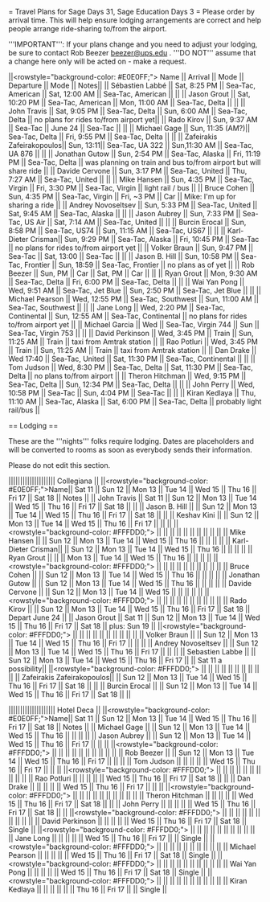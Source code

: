 = Travel Plans for Sage Days 31, Sage Education Days 3 =
Please order by arrival time. This will help ensure lodging arrangements are correct and help people arrange ride-sharing to/from the airport.

'''IMPORTANT''': If your plans change and you need to adjust your lodging, be sure to contact Rob Beezer beezer@ups.edu .  '''DO NOT''' assume that a change here only will be acted on - make a request.


||<rowstyle="background-color: #E0E0FF;"> Name ||  Arrival || Mode || Departure || Mode || Notes||
|| Sébastien Labbé    || Sat, 8:25 PM    || Sea-Tac, American    || Sat, 12:00 AM       || Sea-Tac, American    || ||
|| Jason Grout        || Sat, 10:20 PM   || Sea-Tac, American    || Mon, 11:00 AM       || Sea-Tac, Delta       || ||
|| John Travis        || Sat, 9:05 PM    || Sea-Tac, Delta       || Sun, 6:00 AM        || Sea-Tac, Delta       || no plans for rides to/from airport yet||
|| Rado Kirov         || Sun, 9:37 AM    || Sea-Tac              || June 24             || Sea-Tac              || ||
|| Michael Gage       || Sun, 11:35 (AM?)|| Sea-Tac, Delta       || Fri,  9:55 PM       || Sea-Tac, Delta       || ||
|| Zafeirakis Zafeirakopoulos|| Sun, 13:11|| Sea-Tac, UA 322       || Sun,11:30 AM      || Sea-Tac, UA 876      || ||
|| Jonathan Gutow     || Sun, 2:54 PM    || Sea-Tac, Alaska      || Fri, 11:19 PM       || Sea-Tac, Delta       || was planning on train and bus to/from airport but will share ride ||
|| Davide Cervone     || Sun, 3:17 PM    || Sea-Tac, United      || Thu, 7:27 AM        || Sea-Tac, United      || ||
|| Mike Hansen        || Sun, 4:35 PM    || Sea-Tac, Virgin      || Fri, 3:30 PM        || Sea-Tac, Virgin      || light rail / bus ||
|| Bruce Cohen        || Sun, 4:35 PM    || Sea-Tac, Virgin      || Fri, ~3 PM          || Car                  || Mike: I'm up for sharing a ride ||
|| Andrey Novoseltsev || Sun, 5:33 PM    || Sea-Tac, United      || Sat, 9:45 AM        || Sea-Tac, Alaska      || ||
|| Jason Aubrey       || Sun, 7:33 PM    || Sea-Tac, US Air      || Sat, 7:14 AM        || Sea-Tac, United      || ||
|| Burcin Erocal      || Sun, 8:58 PM    || Sea-Tac, US74        || Sun, 11:15 AM       || Sea-Tac, US67        || ||
|| Karl-Dieter Crisman|| Sun, 9:29 PM    || Sea-Tac, Alaska      || Fri, 10:45 PM       || Sea-Tac              || no plans for rides to/from airport yet ||
|| Volker Braun       || Sun, 9:47 PM    || Sea-Tac              || Sat, 13:00          || Sea-Tac              || ||
|| Jason B. Hill      || Sun, 10:58 PM   || Sea-Tac, Frontier    || Sun, 18:59          || Sea-Tac, Frontier    || no plans as of yet ||
|| Rob Beezer         || Sun, PM         || Car                  || Sat, PM             || Car                  || ||
|| Ryan Grout         || Mon, 9:30 AM    || Sea-Tac, Delta       || Fri, 6:00  PM       || Sea-Tac, Delta       || ||
|| Wai Yan Pong       || Wed, 9:51 AM    || Sea-Tac, Jet Blue    || Sun,  2:50 PM       || Sea-Tac, Jet Blue    || ||
|| Michael Pearson    || Wed, 12:55 PM   || Sea-Tac, Southwest   || Sun, 11:00 AM       || Sea-Tac, Southwest   || ||
|| Jane Long          || Wed, 2:20 PM    || Sea-Tac, Continental || Sun, 12:55 AM       || Sea-Tac, Continental || no plans for rides to/from airport yet ||
|| Michael Garcia     || Wed             || Sea-Tac, Virgin 744  || Sun                 || Sea-Tac, Virgin 753  || ||
|| David Perkinson    || Wed, 3:45 PM    || Train                || Sun, 11:25 AM       || Train                || taxi from Amtrak station ||
|| Rao Potluri        || Wed, 3:45 PM    || Train                || Sun, 11:25 AM       || Train                || taxi from Amtrak station ||
|| Dan Drake          || Wed  17:40      || Sea-Tac, United      || Sat, 11:30 PM       || Sea-Tac, Continental || ||
|| Tom Judson         || Wed, 8:30 PM    || Sea-Tac, Delta       || Sat, 11:30 PM       || Sea-Tac, Delta       || no plans to/from airport ||
|| Theron Hitchman    || Wed, 9:15 PM    || Sea-Tac, Delta       || Sun, 12:34 PM       || Sea-Tac, Delta       || ||
|| John Perry         || Wed, 10:58 PM   || Sea-Tac              || Sun,  4:04 PM       || Sea-Tac              || ||
|| Kiran Kedlaya      || Thu, 11:10 AM   || Sea-Tac, Alaska      || Sat,  6:00 PM       || Sea-Tac, Delta       || probably light rail/bus ||


== Lodging ==

These are the '''nights''' folks require lodging.  Dates are placeholders and will be converted to rooms as soon as everybody sends their information.

Please do not edit this section.

|||||||||||||||||||| Collegiana  ||
||<rowstyle="background-color: #E0E0FF;">Name|| Sat 11 || Sun 12 || Mon 13 || Tue 14 || Wed 15 || Thu 16 || Fri 17 || Sat 18 || Notes ||
|| John Travis        || Sat 11 || Sun 12 || Mon 13 || Tue 14 || Wed 15 || Thu 16 || Fri 17 || Sat 18 || ||
|| Jason B. Hill      ||        || Sun 12 || Mon 13 || Tue 14 || Wed 15 || Thu 16 || Fri 17 || Sat 18 || ||
|| Keshav Kini        ||        || Sun 12 || Mon 13 || Tue 14 || Wed 15 || Thu 16 || Fri 17 ||        || ||
||<rowstyle="background-color: #FFFDD0;"> || || || || || || || || || ||
|| Mike Hansen        ||        || Sun 12 || Mon 13 || Tue 14 || Wed 15 || Thu 16 ||        ||        || ||
|| Karl-Dieter Crisman||        || Sun 12 || Mon 13 || Tue 14 || Wed 15 || Thu 16 ||        ||        || ||
|| Ryan Grout         ||        ||        || Mon 13 || Tue 14 || Wed 15 || Thu 16 ||        ||        || ||
||<rowstyle="background-color: #FFFDD0;"> || || || || || || || || || ||
|| Bruce Cohen        ||        || Sun 12 || Mon 13 || Tue 14 || Wed 15 || Thu 16 ||        ||        || ||
|| Jonathan Gutow     ||        || Sun 12 || Mon 13 || Tue 14 || Wed 15 || Thu 16 ||        ||        || ||
|| Davide Cervone     ||        || Sun 12 || Mon 13 || Tue 14 || Wed 15 ||        ||        ||        || ||
||<rowstyle="background-color: #FFFDD0;"> || || || || || || || || || ||
|| Rado Kirov         ||        || Sun 12 || Mon 13 || Tue 14 || Wed 15 || Thu 16 || Fri 17 || Sat 18 || Depart June 24 ||
|| Jason Grout        || Sat 11 || Sun 12 || Mon 13 || Tue 14 || Wed 15 || Thu 16 || Fri 17 || Sat 18 || plus: Sun 19 ||
||<rowstyle="background-color: #FFFDD0;"> || || || || || || || || || ||
|| Volker Braun       ||        || Sun 12 || Mon 13 || Tue 14 || Wed 15 || Thu 16 || Fri 17 ||        || ||
|| Andrey Novoseltsev ||        || Sun 12 || Mon 13 || Tue 14 || Wed 15 || Thu 16 || Fri 17 ||        || ||
|| Sebastien Labbe    ||        || Sun 12 || Mon 13 || Tue 14 || Wed 15 || Thu 16 || Fri 17 ||        || Sat 11 a possibility||
||<rowstyle="background-color: #FFFDD0;"> || || || || || || || || || ||
|| Zafeirakis Zafeirakopoulos|| || Sun 12 || Mon 13 || Tue 14 || Wed 15 || Thu 16 || Fri 17 || Sat 18 || ||
|| Burcin Erocal      ||        || Sun 12 || Mon 13 || Tue 14 || Wed 15 || Thu 16 || Fri 17 || Sat 18 || ||


|||||||||||||||||||| Hotel Deca  ||
||<rowstyle="background-color: #E0E0FF;">Name|| Sat 11 || Sun 12 || Mon 13 || Tue 14 || Wed 15 || Thu 16 || Fri 17 || Sat 18 || Notes ||
|| Michael Gage       ||        || Sun 12 || Mon 13 || Tue 14 || Wed 15 || Thu 16 ||        ||        || ||
|| Jason Aubrey       ||        || Sun 12 || Mon 13 || Tue 14 || Wed 15 || Thu 16 || Fri 17 ||        || ||
||<rowstyle="background-color: #FFFDD0;"> || || || || || || || || || ||
|| Rob Beezer         ||        || Sun 12 || Mon 13 || Tue 14 || Wed 15 || Thu 16 || Fri 17 ||        || ||
|| Tom Judson         ||        ||        ||        ||        || Wed 15 || Thu 16 || Fri 17 ||        || ||
||<rowstyle="background-color: #FFFDD0;"> || || || || || || || || || ||
|| Rao Potluri        ||        ||        ||        ||        || Wed 15 || Thu 16 || Fri 17 || Sat 18 || ||
|| Dan Drake          ||        ||        ||        ||        || Wed 15 || Thu 16 || Fri 17 ||        || ||
||<rowstyle="background-color: #FFFDD0;"> || || || || || || || || || ||
|| Theron Hitchman    ||        ||        ||        ||        || Wed 15 || Thu 16 || Fri 17 || Sat 18 || ||
|| John Perry         ||        ||        ||        ||        || Wed 15 || Thu 16 || Fri 17 || Sat 18 || ||
||<rowstyle="background-color: #FFFDD0;"> || || || || || || || || || ||
|| David Perkinson    ||        ||        ||        ||        || Wed 15 || Thu 16 || Fri 17 || Sat 18 || Single ||
||<rowstyle="background-color: #FFFDD0;"> || || || || || || || || || ||
|| Jane Long          ||        ||        ||        ||        || Wed 15 || Thu 16 || Fri 17 ||        || Single ||
||<rowstyle="background-color: #FFFDD0;"> || || || || || || || || || ||
|| Michael Pearson    ||        ||        ||        ||        || Wed 15 || Thu 16 || Fri 17 || Sat 18 || Single ||
||<rowstyle="background-color: #FFFDD0;"> || || || || || || || || || ||
|| Wai Yan Pong       ||        ||        ||        ||        || Wed 15 || Thu 16 || Fri 17 || Sat 18 || Single ||
||<rowstyle="background-color: #FFFDD0;"> || || || || || || || || || ||
|| Kiran Kedlaya      ||        ||        ||        ||        ||        || Thu 16 || Fri 17 ||        || Single ||
